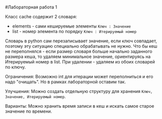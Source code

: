 #Лабораторная работа 1

Класс cache содержит 2 словаря:
- elements - сами кешируемые элементы `Ключ : Значение`
- list - номер элемента по порядку `Ключ : Итерируемый номер`

Словарь в python сам перезаписывает значение, если ключ совпадает, поэтому эту ситуацию специально обрабатывать не нужно.
Что бы кеш не переполнялся - если размер словаря больше начально заданного размера кеша, то удаляем минимальное значение, ориентируясь на Итерируемый номер в list.
При удалении - удаляем из обоих словарей по ключу. 

Ограничения: Возможно int для итерации может переполниться и его надо "очищать". Но в рамках лабораторной оставим так.

Улучшения: Можно создать отдельную структуру для хранения `Ключ, Значение, Итерируемый номер`.

Варианты: Можно хранить время записи в кеш и искать самое старое значение по времени.